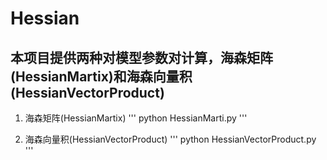 # Hessian



## 本项目提供两种对模型参数对计算，海森矩阵(HessianMartix)和海森向量积(HessianVectorProduct)

1. 海森矩阵(HessianMartix)
'''
python HessianMarti.py
'''

2. 海森向量积(HessianVectorProduct)
'''
python HessianVectorProduct.py
'''
